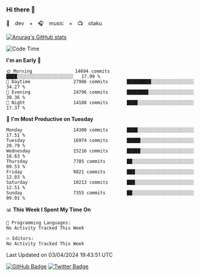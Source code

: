 ### Hi there 👋

🚀　dev　+　🎧　music　+　📺　otaku


[![Anurag's GitHub stats](https://github-readme-stats.vercel.app/api?username=koheitasaka&count_private=true&show_icons=true&theme=monokai)](https://github.com/koheitasaka/github-readme-stats)

<!--START_SECTION:waka-->
![Code Time](http://img.shields.io/badge/Code%20Time-1%2C161%20hrs%2023%20mins-blue)

**I'm an Early 🐤** 

```text
🌞 Morning                14694 commits       ████░░░░░░░░░░░░░░░░░░░░░   17.99 % 
🌆 Daytime                27986 commits       █████████░░░░░░░░░░░░░░░░   34.27 % 
🌃 Evening                24796 commits       ████████░░░░░░░░░░░░░░░░░   30.36 % 
🌙 Night                  14188 commits       ████░░░░░░░░░░░░░░░░░░░░░   17.37 % 
```
📅 **I'm Most Productive on Tuesday** 

```text
Monday                   14300 commits       ████░░░░░░░░░░░░░░░░░░░░░   17.51 % 
Tuesday                  16974 commits       █████░░░░░░░░░░░░░░░░░░░░   20.79 % 
Wednesday                15216 commits       █████░░░░░░░░░░░░░░░░░░░░   18.63 % 
Thursday                 7785 commits        ██░░░░░░░░░░░░░░░░░░░░░░░   09.53 % 
Friday                   9821 commits        ███░░░░░░░░░░░░░░░░░░░░░░   12.03 % 
Saturday                 10213 commits       ███░░░░░░░░░░░░░░░░░░░░░░   12.51 % 
Sunday                   7355 commits        ██░░░░░░░░░░░░░░░░░░░░░░░   09.01 % 
```


📊 **This Week I Spent My Time On** 

```text
💬 Programming Languages: 
No Activity Tracked This Week

🔥 Editors: 
No Activity Tracked This Week
```


 Last Updated on 03/04/2024 19:43:51 UTC
<!--END_SECTION:waka-->

[![GitHub Badge](https://img.shields.io/badge/GitHub-100000?style=for-the-badge&logo=github&logoColor=white)](https://github.com/koheitasaka)
[![Twitter Badge](https://img.shields.io/badge/Twitter-1DA1F2?style=for-the-badge&logo=twitter&logoColor=white)](https://twitter.com/sleep_asleep_)

